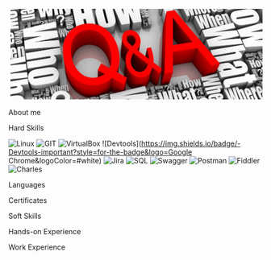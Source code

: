[![Header](https://github.com/NataZag/NataZag/blob/main/assets/QA_logo.jpg)](https://www.linkedin.com/in/natallia-zagoryanskaya-5272b721a/)

About me

Hard Skills

![Linux](https://img.shields.io/badge/-Linux-important?style=for-the-badge&logo=Linux&logoColor=#white)
![GIT](https://img.shields.io/badge/-GIT-important?style=for-the-badge&logo=git&logoColor=white)
![VirtualBox](https://img.shields.io/badge/-VirtualBox-important?style=for-the-badge&logo=VirtualBox&logoColor=white)
![Devtools](https://img.shields.io/badge/-Devtools-important?style=for-the-badge&logo=Google Chrome&logoColor=#white)
![Jira](https://img.shields.io/badge/-JIRA-important?style=for-the-badge&logo=jira&logoColor=white)
![SQL](https://img.shields.io/badge/-SQL-important?style=for-the-badge&logo=PostgreSQL&logoColor=white)
![Swagger](https://img.shields.io/badge/-Swqagger-important?style=for-the-badge&logo=swagger&logoColor=white)
![Postman](https://img.shields.io/badge/-Postman-important?style=for-the-badge&logo=postman&logoColor=white)
![Fiddler](https://img.shields.io/badge/-Fiddler-important?style=for-the-badge&logo=Fiddler&logoColor=white)
![Charles](https://img.shields.io/badge/-Charles-important?style=for-the-badge&logo=Charles&logoColor=white)

Languages

Certificates

Soft Skills

Hands-on Experience

Work Experience